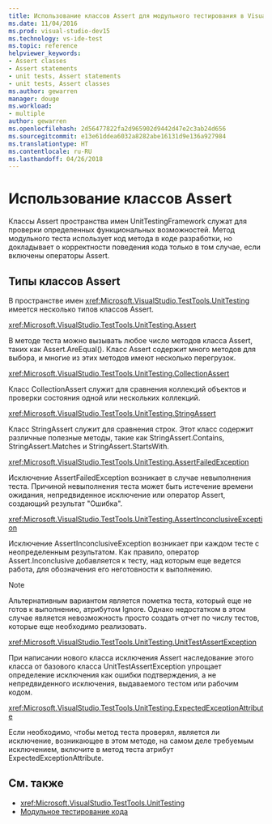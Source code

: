 ```yaml
---
title: Использование классов Assert для модульного тестирования в Visual Studio
ms.date: 11/04/2016
ms.prod: visual-studio-dev15
ms.technology: vs-ide-test
ms.topic: reference
helpviewer_keywords:
- Assert classes
- Assert statements
- unit tests, Assert statements
- unit tests, Assert classes
ms.author: gewarren
manager: douge
ms.workload:
- multiple
author: gewarren
ms.openlocfilehash: 2d56477822fa2d965902d9442d47e2c3ab24d656
ms.sourcegitcommit: e13e61ddea6032a8282abe16131d9e136a927984
ms.translationtype: HT
ms.contentlocale: ru-RU
ms.lasthandoff: 04/26/2018
---
```

# <a name="use-the-assert-classes"></a>Использование классов Assert

Классы Assert пространства имен UnitTestingFramework служат для проверки определенных функциональных возможностей. Метод модульного теста использует код метода в коде разработки, но докладывает о корректности поведения кода только в том случае, если включены операторы Assert.

## <a name="kinds-of-asserts"></a>Типы классов Assert

 В пространстве имен <xref:Microsoft.VisualStudio.TestTools.UnitTesting> имеется несколько типов классов Assert.

 <xref:Microsoft.VisualStudio.TestTools.UnitTesting.Assert>

 В методе теста можно вызывать любое число методов класса Assert, таких как Assert.AreEqual(). Класс Assert содержит много методов для выбора, и многие из этих методов имеют несколько перегрузок.

 <xref:Microsoft.VisualStudio.TestTools.UnitTesting.CollectionAssert>

 Класс CollectionAssert служит для сравнения коллекций объектов и проверки состояния одной или нескольких коллекций.

 <xref:Microsoft.VisualStudio.TestTools.UnitTesting.StringAssert>

 Класс StringAssert служит для сравнения строк. Этот класс содержит различные полезные методы, такие как StringAssert.Contains, StringAssert.Matches и StringAssert.StartsWith.

 <xref:Microsoft.VisualStudio.TestTools.UnitTesting.AssertFailedException>

 Исключение AssertFailedException возникает в случае невыполнения теста. Причиной невыполнения теста может быть истечение времени ожидания, непредвиденное исключение или оператор Assert, создающий результат "Ошибка".

 <xref:Microsoft.VisualStudio.TestTools.UnitTesting.AssertInconclusiveException>

 Исключение AssertInconclusiveException возникает при каждом тесте с неопределенным результатом. Как правило, оператор Assert.Inconclusive добавляется к тесту, над которым еще ведется работа, для обозначения его неготовности к выполнению.

> [!NOTE]
> Альтернативным вариантом является пометка теста, который еще не готов к выполнению, атрибутом Ignore. Однако недостатком в этом случае является невозможность просто создать отчет по числу тестов, которые еще необходимо реализовать.

 <xref:Microsoft.VisualStudio.TestTools.UnitTesting.UnitTestAssertException>

 При написании нового класса исключения Assert наследование этого класса от базового класса UnitTestAssertException упрощает определение исключения как ошибки подтверждения, а не непредвиденного исключения, выдаваемого тестом или рабочим кодом.

 <xref:Microsoft.VisualStudio.TestTools.UnitTesting.ExpectedExceptionAttribute>

 Если необходимо, чтобы метод теста проверял, является ли исключение, возникающее в этом методе, на самом деле требуемым исключением, включите в метод теста атрибут ExpectedExceptionAttribute.

## <a name="see-also"></a>См. также

- <xref:Microsoft.VisualStudio.TestTools.UnitTesting>
- [Модульное тестирование кода](../test/unit-test-your-code.md)
